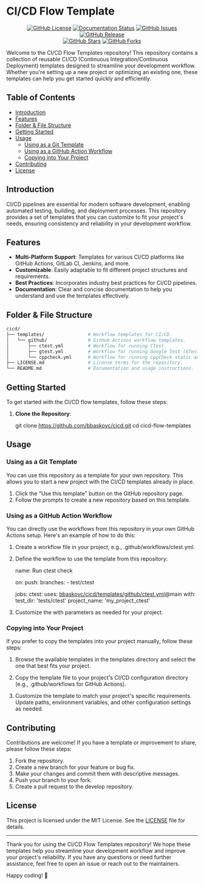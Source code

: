 # CI/CD Flow Template

<p align="center">
    <a href="https://github.com/bbaskovc/cicd/blob/main/LICENSE.md"><img src="https://img.shields.io/github/license/bbaskovc/cicd.svg" alt="GitHub License"></a>
    <a href="http://ansicolortags.readthedocs.io/?badge=latest"><img src="https://readthedocs.org/projects/ansicolortags/badge/?version=latest" alt="Documentation Status"></a>
    <a href="https://github.com/bbaskovc/cicd/issues"><img src="https://img.shields.io/github/issues/bbaskovc/cicd.svg" alt="GitHub Issues"></a>
    <a href="https://github.com/bbaskovc/cicd/releases/"><img src="https://img.shields.io/github/release/bbaskovc/cicd.svg" alt="GitHub Release"></a>
    <br/>
    <a href="https://github.com/bbaskovc/cicd/stargazers/"><img src="https://img.shields.io/github/stars/bbaskovc/cicd.svg?style=social&label=Star" alt="GitHub Stars"></a>
    <a href="https://github.com/bbaskovc/cicd/network/"><img src="https://img.shields.io/github/forks/bbaskovc/cicd.svg?style=social&label=Fork" alt="GitHub Forks"></a>
</p>

Welcome to the CI/CD Flow Templates repository! This repository contains a collection of reusable CI/CD (Continuous Integration/Continuous Deployment) templates designed to streamline your development workflow. Whether you're setting up a new project or optimizing an existing one, these templates can help you get started quickly and efficiently.

## Table of Contents

- [Introduction](#introduction)
- [Features](#features)
- [Folder & File Structure](#folder--file-structure)
- [Getting Started](#getting-started)
- [Usage](#usage)
  - [Using as a Git Template](#using-as-a-git-template)
  - [Using as a GitHub Action Workflow](#using-as-a-github-action-workflow)
  - [Copying into Your Project](#copying-into-your-project)
- [Contributing](#contributing)
- [License](#license)

## Introduction

CI/CD pipelines are essential for modern software development, enabling automated testing, building, and deployment processes. This repository provides a set of templates that you can customize to fit your project's needs, ensuring consistency and reliability in your development workflow.

## Features

- **Multi-Platform Support**: Templates for various CI/CD platforms like GitHub Actions, GitLab CI, Jenkins, and more.
- **Customizable**: Easily adaptable to fit different project structures and requirements.
- **Best Practices**: Incorporates industry best practices for CI/CD pipelines.
- **Documentation**: Clear and concise documentation to help you understand and use the templates effectively.

## Folder & File Structure

```bash
cicd/
├── templates/                # Workflow templates for CI/CD.
│   └── github/               # GitHub Actions workflow templates.
│       ├── ctest.yml         # Workflow for running CTest.
│       ├── gtest.yml         # Workflow for running Google Test (GTest).
│       └── cppcheck.yml      # Workflow for running CppCheck static analysis.
├── LICENSE.md                # License terms for the repository.
└── README.md                 # Documentation and usage instructions.
```

## Getting Started

To get started with the CI/CD flow templates, follow these steps:

1. **Clone the Repository**:

   git clone https://github.com/bbaskovc/cicd.git
   cd cicd-flow-templates

## Usage

### Using as a Git Template

You can use this repository as a template for your own repository. This allows you to start a new project with the CI/CD templates already in place.

1. Click the "Use this template" button on the GitHub repository page.
2. Follow the prompts to create a new repository based on this template.

### Using as a GitHub Action Workflow

You can directly use the workflows from this repository in your own GitHub Actions setup. Here's an example of how to do this:

1. Create a workflow file in your project, e.g., .github/workflows/ctest.yml.

2. Define the workflow to use the template from this repository:

   name: Run ctest check

   on:
     push:
       branches:
         - test/ctest

   jobs:
     ctest:
       uses: [bbaskovc/cicd/templates/github/ctest.yml](https://github.com/bbaskovc/cicd/blob/main/templates/github/ctest.yml)@main
       with:
         test_dir: 'tests/ctest'
         project_name: 'my_project_ctest'

3. Customize the with parameters as needed for your project.

### Copying into Your Project

If you prefer to copy the templates into your project manually, follow these steps:

1. Browse the available templates in the templates directory and select the one that best fits your project.

2. Copy the template file to your project's CI/CD configuration directory (e.g., .github/workflows for GitHub Actions).

3. Customize the template to match your project's specific requirements. Update paths, environment variables, and other configuration settings as needed.

## Contributing

Contributions are welcome! If you have a template or improvement to share, please follow these steps:

1. Fork the repository.
2. Create a new branch for your feature or bug fix.
3. Make your changes and commit them with descriptive messages.
4. Push your branch to your fork.
5. Create a pull request to the develop repository.

## License

This project is licensed under the MIT License. See the [LICENSE](./LICENSE.md) file for details.

---

Thank you for using the CI/CD Flow Templates repository! We hope these templates help you streamline your development workflow and improve your project's reliability. If you have any questions or need further assistance, feel free to open an issue or reach out to the maintainers.

Happy coding! 🚀
